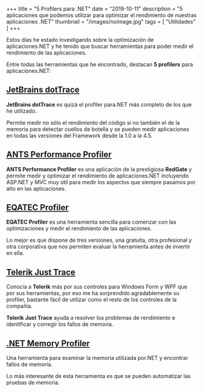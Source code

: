 +++
title = "5 Profilers para .NET"
date = "2019-10-11"
description = "5 aplicaciones que podemos utilizar para optimizar el rendimiento de nuestras aplicaciones .NET"
thumbnail = "/images/noimage.jpg"
tags = [ "Utilidades" ]
+++

Estos días he estado investigando sobre la optimización de aplicaciones.NET y he tenido que buscar herramientas
para poder medir el rendimiento de las aplicaciones.

Entre todas las herramientas que he encontrado, destacan **5 profilers** para aplicaciones.NET:

## [JetBrains dotTrace](http://www.jetbrains.com/profiler/) 

**JetBrains dotTrace** es quizá el profiler para.NET más completo de los que he utilizado.

Permite medir no sólo el rendimiento del código si no también el de la memoria para detectar cuellos de botella y
se pueden medir aplicaciones en todas las versiones del Framework desde la 1.0 a la 4.5.

## [ANTS Performance Profiler](http://www.red-gate.com/products/dotnet-development/ants-performance-profiler/)

**ANTS Performance Profiler** es una aplicación de la prestigiosa **RedGate** y permite medir y optimizar el rendimiento
de aplicaciones.NET incluyendo ASP.NET y MVC muy útil para medir los aspectos que siempre pasamos por alto en las aplicaciones.

## [EQATEC Profiler](http://www.eqatec.com/Profiler/Download.aspx) 

**EQATEC Profiler** es una herramienta sencilla para comenzar con las optimizaciones y medir el rendimiento de
las aplicaciones.

Lo mejor es que dispone de tres versiones, una gratuita, otra profesional y otra corporativa que nos permiten
evaluar la herramienta antes de invertir en ella.

## [Telerik Just Trace](http://www.telerik.com/justtrace.aspx) 

Conocía a **Telerik** más por sus controles para Windows Form y WPF que por sus herramientas, por eso me ha
sorprendido agradablemente su profiler, bastante fácil de utilizar como el resto de los controles de la compañía.

**Telerik Just Trace** ayuda a resolver los problemas de rendimiento e identificar y corregir los fallos de memoria.

## [.NET Memory Profiler](http://memprofiler.com/)

Una herramienta para examinar la memoria utilizada por.NET y encontrar fallos de memoria.

Lo más interesante de esta herramienta es que se pueden automatizar las pruebas de memoria.